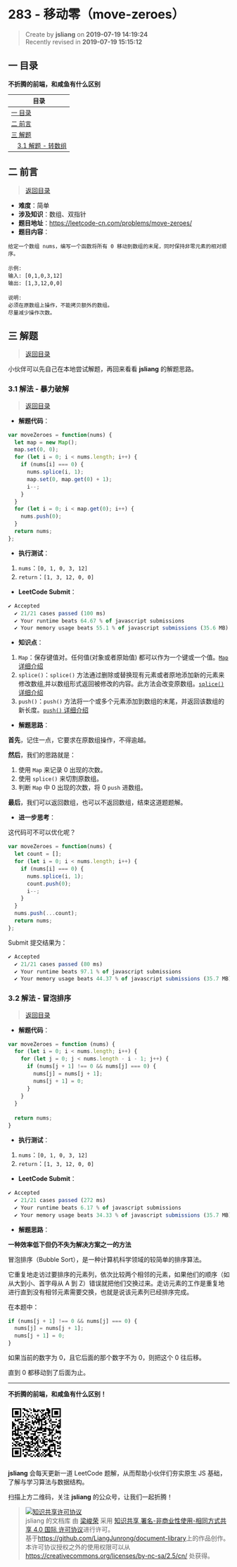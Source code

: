 283 - 移动零（move-zeroes）
===

> Create by **jsliang** on **2019-07-19 14:19:24**  
> Recently revised in **2019-07-19 15:15:12**

## <a name="chapter-one" id="chapter-one">一 目录</a>

**不折腾的前端，和咸鱼有什么区别**

| 目录 |
| --- | 
| [一 目录](#chapter-one) | 
| <a name="catalog-chapter-two" id="catalog-chapter-two"></a>[二 前言](#chapter-two) |
| <a name="catalog-chapter-three" id="catalog-chapter-three"></a>[三 解题](#chapter-three) |
| &emsp;[3.1 解题 - 转数组](#chapter-three) |

## <a name="chapter-two" id="chapter-two">二 前言</a>

> [返回目录](#chapter-one)

* **难度**：简单
* **涉及知识**：数组、双指针
* **题目地址**：https://leetcode-cn.com/problems/move-zeroes/
* **题目内容**：

```
给定一个数组 nums，编写一个函数将所有 0 移动到数组的末尾，同时保持非零元素的相对顺序。

示例:
输入: [0,1,0,3,12]
输出: [1,3,12,0,0]

说明:
必须在原数组上操作，不能拷贝额外的数组。
尽量减少操作次数。
```

## <a name="chapter-three" id="chapter-three">三 解题</a>

> [返回目录](#chapter-one)

小伙伴可以先自己在本地尝试解题，再回来看看 **jsliang** 的解题思路。

### <a name="chapter-three-one" id="chapter-three-one">3.1 解法 - 暴力破解</a>

> [返回目录](#chapter-one)

* **解题代码**：

```js
var moveZeroes = function(nums) {
  let map = new Map();
  map.set(0, 0);
  for (let i = 0; i < nums.length; i++) {
    if (nums[i] === 0) {
      nums.splice(i, 1);
      map.set(0, map.get(0) + 1);
      i--;
    }
  }
  for (let i = 0; i < map.get(0); i++) {
    nums.push(0);
  }
  return nums;
};
```

* **执行测试**：

1. `nums`：`[0, 1, 0, 3, 12]`
2. `return`：`[1, 3, 12, 0, 0]`

* **LeetCode Submit**：

```js
✔ Accepted
  ✔ 21/21 cases passed (100 ms)
  ✔ Your runtime beats 64.67 % of javascript submissions
  ✔ Your memory usage beats 55.1 % of javascript submissions (35.6 MB)
```

* **知识点**：

1. `Map`：保存键值对。任何值(对象或者原始值) 都可以作为一个键或一个值。[`Map` 详细介绍](https://github.com/LiangJunrong/document-library/blob/master/JavaScript-library/JavaScript/Object/Map.md)
2. `splice()`：`splice()` 方法通过删除或替换现有元素或者原地添加新的元素来修改数组,并以数组形式返回被修改的内容。此方法会改变原数组。[`splice()` 详细介绍](https://github.com/LiangJunrong/document-library/blob/master/JavaScript-library/JavaScript/Function/splice.md)
3. `push()`：`push()` 方法将一个或多个元素添加到数组的末尾，并返回该数组的新长度。[`push()` 详细介绍](https://github.com/LiangJunrong/document-library/blob/master/JavaScript-library/JavaScript/Function/push.md)

* **解题思路**：

**首先**，记住一点，它要求在原数组操作，不得逾越。

**然后**，我们的思路就是：

1. 使用 `Map` 来记录 0 出现的次数。
2. 使用 `splice()` 来切割原数组。
3. 判断 `Map` 中 0 出现的次数，将 0 `push` 进数组。

**最后**，我们可以返回数组，也可以不返回数组，结束这道题题解。

* **进一步思考**：

这代码可不可以优化呢？

```js
var moveZeroes = function(nums) {
  let count = [];
  for (let i = 0; i < nums.length; i++) {
    if (nums[i] === 0) {
      nums.splice(i, 1);
      count.push(0);
      i--;
    }
  }
  nums.push(...count);
  return nums;
};
```

Submit 提交结果为：

```js
✔ Accepted
  ✔ 21/21 cases passed (80 ms)
  ✔ Your runtime beats 97.1 % of javascript submissions
  ✔ Your memory usage beats 44.37 % of javascript submissions (35.7 MB)
```

### <a name="chapter-three-two" id="chapter-three-two">3.2 解法 - 冒泡排序</a>

> [返回目录](#chapter-one)

* **解题代码**：

```js
var moveZeroes = function (nums) {
  for (let i = 0; i < nums.length; i++) {
    for (let j = 0; j < nums.length - i - 1; j++) {
      if (nums[j + 1] !== 0 && nums[j] === 0) {
        nums[j] = nums[j + 1];
        nums[j + 1] = 0;
      }
    }
  }

  return nums;
}
```

* **执行测试**：

1. `nums`：`[0, 1, 0, 3, 12]`
2. `return`：`[1, 3, 12, 0, 0]`

* **LeetCode Submit**：

```js
✔ Accepted
  ✔ 21/21 cases passed (272 ms)
  ✔ Your runtime beats 6.17 % of javascript submissions
  ✔ Your memory usage beats 34.33 % of javascript submissions (35.7 MB)
```

* **解题思路**：

**一种效率低下但仍不失为解决方案之一的方法**

冒泡排序（Bubble Sort），是一种计算机科学领域的较简单的排序算法。

它重复地走访过要排序的元素列，依次比较两个相邻的元素，如果他们的顺序（如从大到小、首字母从 A 到 Z）错误就把他们交换过来。走访元素的工作是重复地进行直到没有相邻元素需要交换，也就是说该元素列已经排序完成。

在本题中：

```js
if (nums[j + 1] !== 0 && nums[j] === 0) {
  nums[j] = nums[j + 1];
  nums[j + 1] = 0;
}
```

如果当前的数字为 0，且它后面的那个数字不为 0，则把这个 0 往后移。

直到 0 都移动到了后面为止。

---

**不折腾的前端，和咸鱼有什么区别！**

![图](../../../public-repertory/img/z-small-wechat-public-address.jpg)

**jsliang** 会每天更新一道 LeetCode 题解，从而帮助小伙伴们夯实原生 JS 基础，了解与学习算法与数据结构。

扫描上方二维码，关注 **jsliang** 的公众号，让我们一起折腾！

> <a rel="license" href="http://creativecommons.org/licenses/by-nc-sa/4.0/"><img alt="知识共享许可协议" style="border-width:0" src="https://i.creativecommons.org/l/by-nc-sa/4.0/88x31.png" /></a><br /><span xmlns:dct="http://purl.org/dc/terms/" property="dct:title">jsliang 的文档库</span> 由 <a xmlns:cc="http://creativecommons.org/ns#" href="https://github.com/LiangJunrong/document-library" property="cc:attributionName" rel="cc:attributionURL">梁峻荣</a> 采用 <a rel="license" href="http://creativecommons.org/licenses/by-nc-sa/4.0/">知识共享 署名-非商业性使用-相同方式共享 4.0 国际 许可协议</a>进行许可。<br />基于<a xmlns:dct="http://purl.org/dc/terms/" href="https://github.com/LiangJunrong/document-library" rel="dct:source">https://github.com/LiangJunrong/document-library</a>上的作品创作。<br />本许可协议授权之外的使用权限可以从 <a xmlns:cc="http://creativecommons.org/ns#" href="https://creativecommons.org/licenses/by-nc-sa/2.5/cn/" rel="cc:morePermissions">https://creativecommons.org/licenses/by-nc-sa/2.5/cn/</a> 处获得。
